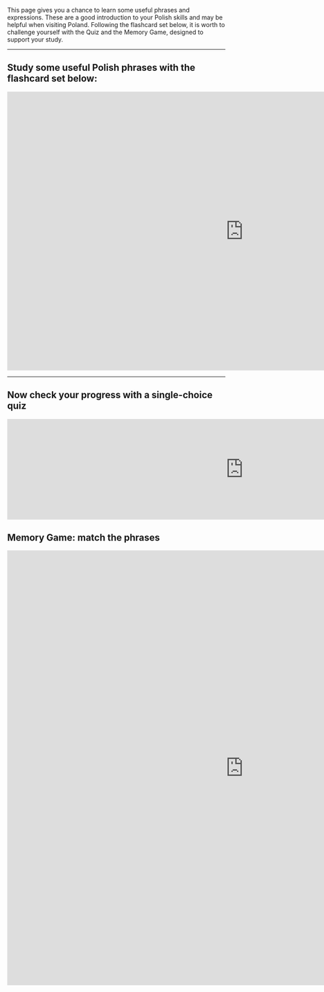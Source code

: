 <p>This page gives you a chance to learn some useful phrases and expressions. These are a good introduction to your Polish skills and may be helpful when visiting Poland. Following the flashcard set below, it is worth to challenge yourself with the Quiz and the Memory Game, designed to support your study. </p>
<hr>
<h2>Study some useful Polish phrases with the flashcard set below: </h2>
<iframe src="https://h5p.org/h5p/embed/393624" width="1090" height="643" frameborder="0" allowfullscreen="allowfullscreen"></iframe><script src="https://h5p.org/sites/all/modules/h5p/library/js/h5p-resizer.js" charset="UTF-8"></script>

<hr>

<h2>Now check your progress with a single-choice quiz</h2>
<iframe src="https://h5p.org/h5p/embed/393865" width="1090" height="232" frameborder="0" allowfullscreen="allowfullscreen"></iframe><script src="https://h5p.org/sites/all/modules/h5p/library/js/h5p-resizer.js" charset="UTF-8"></script>

<h2>Memory Game: match the phrases</h2>
<iframe src="https://h5p.org/h5p/embed/393913" width="1090" height="1003" frameborder="0" allowfullscreen="allowfullscreen"></iframe><script src="https://h5p.org/sites/all/modules/h5p/library/js/h5p-resizer.js" charset="UTF-8"></script>

